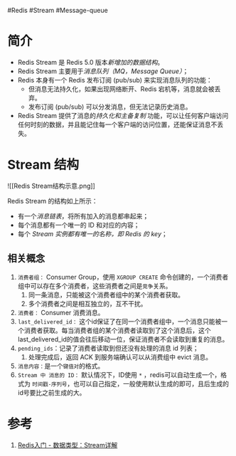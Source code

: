 #Redis #Stream #Message-queue

# 简介
- Redis Stream 是 Redis 5.0 版本*新增加的数据结构*。
- Redis Stream 主要用于*消息队列（MQ，Message Queue）*；
- Redis 本身有一个 Redis 发布订阅 (pub/sub) 来实现消息队列的功能：
	- 但消息无法持久化，如果出现网络断开、Redis 宕机等，消息就会被丢弃。
	- 发布订阅 (pub/sub) 可以分发消息，但无法记录历史消息。
- Redis Stream 提供了消息的*持久化和主备复制* 功能，可以让任何客户端访问任何时刻的数据，并且能记住每一个客户端的访问位置，还能保证消息不丢失。


# Stream 结构

![[Redis Stream结构示意.png]]


Redis Stream 的结构如上所示：
- 有一个*消息链表*，将所有加入的消息都串起来；
- 每个消息都有一个唯一的 ID 和对应的内容；
- 每个 *Stream 实例都有唯一的名称，即 Redis 的 key*；

## 相关概念
1.  `消费者组：` Consumer Group，使用 `XGROUP CREATE` 命令创建的，一个消费者组中可以存在多个消费者，这些消费者之间是`竞争`关系。
    1.  同一条消息，只能被这个消费者组中的某个消费者获取。
    2.  多个消费者之间是相互独立的，互不干扰。
2.  `消费者：` Consumer 消费消息。
3.  `last_delivered_id：` 这个id保证了在同一个消费者组中，一个消息只能被一个消费者获取。每当消费者组的某个消费者读取到了这个消息后，这个last_delivered_id的值会往后移动一位，保证消费者不会读取到重复的消息。
4.  `pending_ids`：记录了消费者读取到但还没有处理的消息 id 列表；
	1. 处理完成后，返回 ACK 到服务端确认可以从消费组中 evict 消息。
5.  `消息内容：`是一个`键值对`的格式。
6.  `Stream 中 消息的 ID：` 默认情况下，ID使用 `*` ，redis可以自动生成一个，格式为 `时间戳-序列号`，也可以自己指定，一般使用默认生成的即可，且后生成的id号要比之前生成的大。




# 参考
1. [Redis入门 - 数据类型：Stream详解 ](https://www.cnblogs.com/pengdai/p/14664214.html)